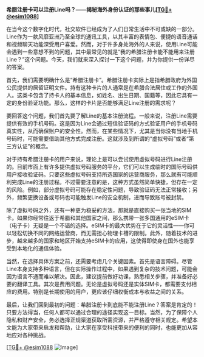 **希腊注册卡可以注册Line吗？——揭秘海外身份认证的那些事儿[[TG💪+ @esim1088](https://t.me/s/esim1088)]**

在当今这个数字化时代，社交软件已经成为了人们日常生活中不可或缺的一部分。Line作为一款风靡亚洲乃至全球的通讯工具，以其丰富的表情包、便捷的语音通话和视频聊天功能深受用户喜爱。然而，对于许多身处海外的人来说，使用Line可能会遇到一些意想不到的问题，其中最常见的就是“我的希腊注册卡能不能用来注册Line？”这个问题。今天，我们就来深入探讨一下这个问题，并为你提供一份详尽的答案。

首先，我们需要明确什么是“希腊注册卡”。希腊注册卡实际上是指希腊政府为外国公民提供的居留证明文件。持有这种卡片的人通常是在希腊合法居住或工作的外国人。这类卡包含了持卡人的基本信息，如姓名、出生日期、国籍等，因此它具有一定的身份验证功能。那么，这样的卡片是否能够满足Line注册的需求呢？

要回答这个问题，我们首先要了解Line的基本注册流程。一般来说，注册Line需要提供有效的手机号码。这是因为Line会通过短信验证码的方式验证用户的手机号码真实性，从而确保账户的安全性。然而，在某些情况下，尤其是当你没有当地手机号码时，可能需要借助其他方式完成注册。这就涉及到所谓的“虚拟号码”或者“第三方认证”的概念。

对于持有希腊注册卡的用户来说，理论上是可以尝试使用虚拟号码进行Line注册的。目前市面上有许多提供虚拟号码服务的平台，它们可以生成临时的国际号码供用户接收验证码。只要这些虚拟号码支持所选国家的运营商服务，那么就有可能顺利完成Line的注册过程。不过需要注意的是，这种方式虽然简单快捷，但存在一定的风险。例如，部分虚拟号码可能存在稳定性问题，导致验证码无法正常接收；另外，频繁更换设备或号码也可能触发Line的安全机制，进而导致账号被封禁。

除了虚拟号码之外，还有一种更为稳妥的方法，那就是直接购买一张当地的SIM卡。如果你经常往返于希腊和其他国家之间，那么携带一张多国通用的eSIM卡（电子卡）无疑是一个不错的选择。eSIM卡的最大优势在于它的灵活性——你可以轻松切换不同的网络运营商，而无需担心物理卡槽的限制。此外，随着技术的进步，越来越多的国家和地区开始支持eSIM卡的应用，这使得即使身在国外也能享受到本地化的通信体验。

当然，在选择具体方案之前，还需要考虑几个关键因素。首先是语言障碍。尽管Line本身支持多种语言，但在实际操作过程中，如果遇到复杂的技术问题，可能会因为语言不通而难以解决。因此，建议提前做好功课，熟悉相关步骤，并准备好必要的翻译工具。其次是费用问题。无论是虚拟号码还是实体SIM卡，都需要支付相应的费用。特别是长期使用的用户，更应该仔细权衡成本与收益之间的关系。

最后，让我们回到最初的问题：希腊注册卡到底能不能注册Line？答案是肯定的！只要方法得当，任何人都可以通过合理的途径实现这一目标。当然，为了保障个人隐私和财产安全，务必选择正规渠道获取所需资源，并严格遵守相关规定。希望本文能为大家带来启发和帮助，让大家在享受科技带来的便利的同时，也能更加从容地应对各种挑战。

[[TG💪+ @esim1088](https://t.me/s/esim1088) ![Image](https://i.postimg.cc/4NQfJmqS/Snipaste-2025-05-13-00-14-12.png)]